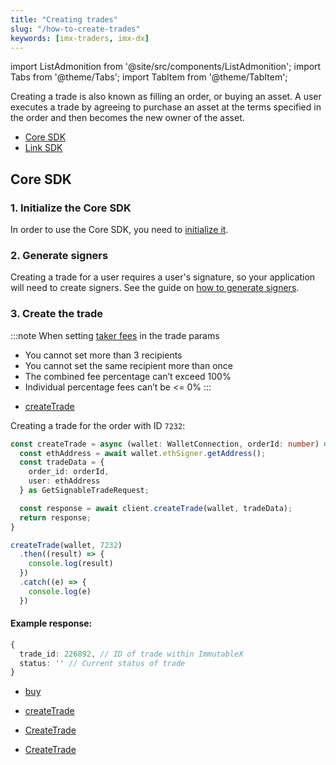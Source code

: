 ```yaml
---
title: "Creating trades"
slug: "/how-to-create-trades"
keywords: [imx-traders, imx-dx]
---
```


import ListAdmonition from '@site/src/components/ListAdmonition';
import Tabs from '@theme/Tabs';
import TabItem from '@theme/TabItem';

Creating a trade is also known as filling an order, or buying an asset. A user executes a trade by agreeing to purchase an asset at the terms specified in the order and then becomes the new owner of the asset.

<ListAdmonition label="Guides">
    <ul>
        <li><a href="#core-sdk">Core SDK</a></li>
        <li><a href="./link-buy2">Link SDK</a></li>
    </ul>
</ListAdmonition>

## Core SDK

### 1. Initialize the Core SDK
In order to use the Core SDK, you need to [initialize it](../install-initialize/index.md#core-sdk).

### 2. Generate signers
Creating a trade for a user requires a user's signature, so your application will need to create signers. See the guide on [how to generate signers](../generate-signers/index.md).

### 3. Create the trade
:::note When setting [taker fees](../../../overview/fees.md) in the trade params
* You cannot set more than 3 recipients
* You cannot set the same recipient more than once
* The combined fee percentage can’t exceed 100%
* Individual percentage fees can’t be <= 0%
:::

<Tabs>
  <TabItem value="typescript" label="Typescript Core SDK">

  <ListAdmonition label="SDK reference">
      <ul>
          <li><a href="https://docs.x.immutable.com/sdk-references/core-sdk-ts/1.0.0-beta.3/classes/immutablex.immutablex#createTrade">createTrade</a></li>
      </ul>
  </ListAdmonition>

Creating a trade for the order with ID `7232`:
```ts
const createTrade = async (wallet: WalletConnection, orderId: number) => {
  const ethAddress = await wallet.ethSigner.getAddress();
  const tradeData = {
    order_id: orderId,
    user: ethAddress
  } as GetSignableTradeRequest;

  const response = await client.createTrade(wallet, tradeData);
  return response;
}

createTrade(wallet, 7232)
  .then((result) => {
    console.log(result)
  })
  .catch((e) => {
    console.log(e)
  })
```
#### Example response:
```ts
{ 
  trade_id: 226892, // ID of trade within ImmutableX
  status: '' // Current status of trade
}
```
  </TabItem>

  <TabItem value="kotlin" label="Kotlin (JVM) Core SDK">

  <ListAdmonition label="SDK reference">
      <ul>
          <li><a href="https://docs.x.immutable.com/sdk-references/core-sdk-kotlin/0-6-0/imx-core-sdk-kotlin-jvm/com.immutable.sdk/-immutable-x-core/buy.html">buy</a></li>
      </ul>
  </ListAdmonition>

  </TabItem>
  <TabItem value="Swift" label="Swift Core SDK">

  <ListAdmonition label="SDK reference">
      <ul>
          <li><a href="https://docs.x.immutable.com/sdk-references/core-sdk-swift/0-4-0/documentation/immutablexcore/tradesapi/createtrade(ximxethaddress:ximxethsignature:createtraderequest:)">createTrade</a></li>
      </ul>
  </ListAdmonition>

  </TabItem>
  <TabItem value="go" label="Golang Core SDK">

  <ListAdmonition label="SDK reference">
      <ul>
          <li><a href="https://pkg.go.dev/github.com/immutable/imx-core-sdk-golang@v0.2.1/imx#Client.CreateTrade">CreateTrade</a></li>
      </ul>
  </ListAdmonition>

  <ListAdmonition label="Example">
      <ul>
          <li><a href="https://github.com/immutable/imx-core-sdk-golang/blob/main/imx/examples/trade/main.go">CreateTrade</a></li>
      </ul>
  </ListAdmonition>

  </TabItem>
</Tabs>






